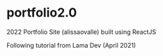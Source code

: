 # portfolio2.0
2022 Portfolio Site (alissaovalle) built using ReactJS

Following tutorial from Lama Dev (April 2021)
